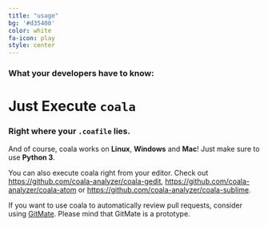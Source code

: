 ```yaml
---
title: "usage"
bg: '#d35400'
color: white
fa-icon: play
style: center
---
```


### What your developers have to know:

# Just Execute `coala`

### Right where your `.coafile` lies.

And of course, coala works on **Linux**, **Windows** and **Mac**! Just make sure
to use **Python 3**.

You can also execute coala right from your editor. Check out
<https://github.com/coala-analyzer/coala-gedit>,
<https://github.com/coala-analyzer/coala-atom> or
<https://github.com/coala-analyzer/coala-sublime>.

If you want to use coala to automatically review pull requests, consider using
[GitMate](http://gitmate.io/). Please mind that GitMate is a prototype.
